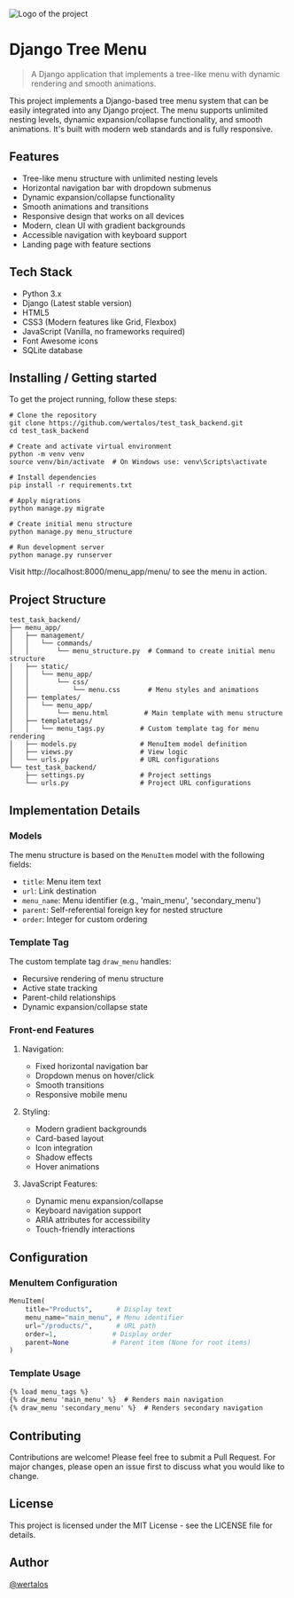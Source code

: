 ![Logo of the project](https://raw.githubusercontent.com/jehna/readme-best-practices/master/sample-logo.png)

# Django Tree Menu

> A Django application that implements a tree-like menu with dynamic rendering and smooth animations.

This project implements a Django-based tree menu system that can be easily integrated into any Django project. The menu supports unlimited nesting levels, dynamic expansion/collapse functionality, and smooth animations. It's built with modern web standards and is fully responsive.

## Features

* Tree-like menu structure with unlimited nesting levels
* Horizontal navigation bar with dropdown submenus
* Dynamic expansion/collapse functionality
* Smooth animations and transitions
* Responsive design that works on all devices
* Modern, clean UI with gradient backgrounds
* Accessible navigation with keyboard support
* Landing page with feature sections

## Tech Stack

* Python 3.x
* Django (Latest stable version)
* HTML5
* CSS3 (Modern features like Grid, Flexbox)
* JavaScript (Vanilla, no frameworks required)
* Font Awesome icons
* SQLite database

## Installing / Getting started

To get the project running, follow these steps:

```shell
# Clone the repository
git clone https://github.com/wertalos/test_task_backend.git
cd test_task_backend

# Create and activate virtual environment
python -m venv venv
source venv/bin/activate  # On Windows use: venv\Scripts\activate

# Install dependencies
pip install -r requirements.txt

# Apply migrations
python manage.py migrate

# Create initial menu structure
python manage.py menu_structure

# Run development server
python manage.py runserver
```

Visit http://localhost:8000/menu_app/menu/ to see the menu in action.

## Project Structure

```
test_task_backend/
├── menu_app/
│   ├── management/
│   │   └── commands/
│   │       └── menu_structure.py  # Command to create initial menu structure
│   ├── static/
│   │   └── menu_app/
│   │       └── css/
│   │           └── menu.css       # Menu styles and animations
│   ├── templates/
│   │   └── menu_app/
│   │       └── menu.html         # Main template with menu structure
│   ├── templatetags/
│   │   └── menu_tags.py         # Custom template tag for menu rendering
│   ├── models.py                # MenuItem model definition
│   ├── views.py                 # View logic
│   └── urls.py                  # URL configurations
└── test_task_backend/
    ├── settings.py              # Project settings
    └── urls.py                  # Project URL configurations
```

## Implementation Details

### Models

The menu structure is based on the `MenuItem` model with the following fields:
- `title`: Menu item text
- `url`: Link destination
- `menu_name`: Menu identifier (e.g., 'main_menu', 'secondary_menu')
- `parent`: Self-referential foreign key for nested structure
- `order`: Integer for custom ordering

### Template Tag

The custom template tag `draw_menu` handles:
- Recursive rendering of menu structure
- Active state tracking
- Parent-child relationships
- Dynamic expansion/collapse state

### Front-end Features

1. Navigation:
   - Fixed horizontal navigation bar
   - Dropdown menus on hover/click
   - Smooth transitions
   - Responsive mobile menu

2. Styling:
   - Modern gradient backgrounds
   - Card-based layout
   - Icon integration
   - Shadow effects
   - Hover animations

3. JavaScript Features:
   - Dynamic menu expansion/collapse
   - Keyboard navigation support
   - ARIA attributes for accessibility
   - Touch-friendly interactions

## Configuration

### MenuItem Configuration

```python
MenuItem(
    title="Products",      # Display text
    menu_name="main_menu", # Menu identifier
    url="/products/",      # URL path
    order=1,              # Display order
    parent=None           # Parent item (None for root items)
)
```

### Template Usage

```html
{% load menu_tags %}
{% draw_menu 'main_menu' %}  # Renders main navigation
{% draw_menu 'secondary_menu' %}  # Renders secondary navigation
```

## Contributing

Contributions are welcome! Please feel free to submit a Pull Request. For major changes, please open an issue first to discuss what you would like to change.

## License

This project is licensed under the MIT License - see the LICENSE file for details.

## Author

[@wertalos](https://github.com/wertalos)
